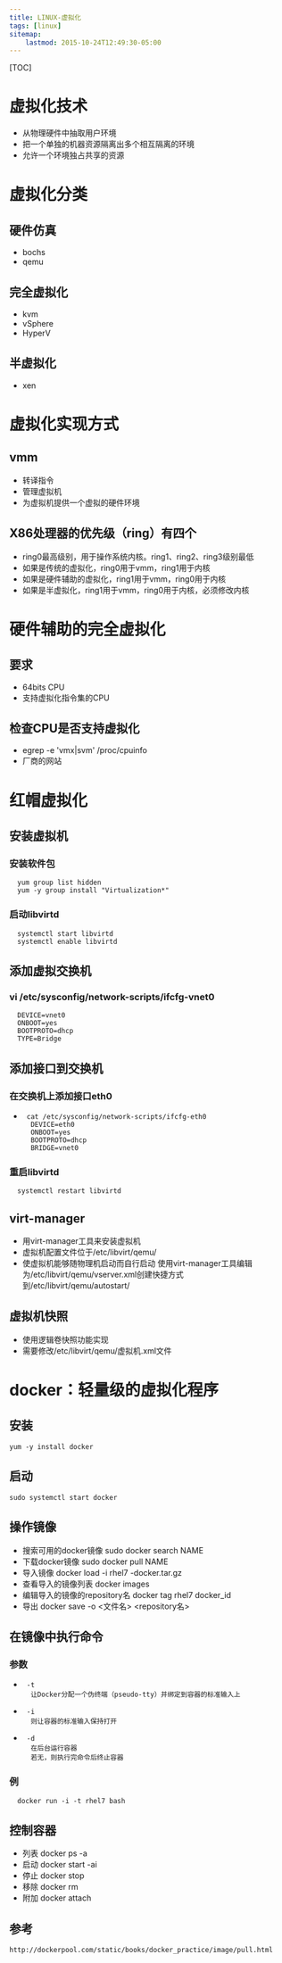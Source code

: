```yaml
---
title: LINUX-虚拟化
tags: [linux]
sitemap:
    lastmod: 2015-10-24T12:49:30-05:00
---
```


[TOC]





虚拟化技术
=====================================================================

*  从物理硬件中抽取用户环境
*  把一个单独的机器资源隔离出多个相互隔离的环境
*  允许一个环境独占共享的资源






虚拟化分类
=====================================================================

硬件仿真
------------------------------------------

*    bochs
*    qemu



完全虚拟化
------------------------------------------

*    kvm
*    vSphere
*    HyperV



半虚拟化
------------------------------------------

*    xen






虚拟化实现方式
=====================================================================

vmm
------------------------------------------

*    转译指令
*    管理虚拟机
*    为虚拟机提供一个虚拟的硬件环境



X86处理器的优先级（ring）有四个
------------------------------------------

*    ring0最高级别，用于操作系统内核。ring1、ring2、ring3级别最低
*    如果是传统的虚拟化，ring0用于vmm，ring1用于内核
*    如果是硬件辅助的虚拟化，ring1用于vmm，ring0用于内核
*    如果是半虚拟化，ring1用于vmm，ring0用于内核，必须修改内核






硬件辅助的完全虚拟化
=====================================================================

要求
------------------------------------------

*    64bits CPU
*    支持虚拟化指令集的CPU



检查CPU是否支持虚拟化
------------------------------------------

*    egrep -e 'vmx|svm' /proc/cpuinfo
*    厂商的网站






红帽虚拟化
=====================================================================

安装虚拟机
------------------------------------------

###    安装软件包

      yum group list hidden
      yum -y group install "Virtualization*"


###    启动libvirtd

      systemctl start libvirtd
      systemctl enable libvirtd



添加虚拟交换机
------------------------------------------

###    vi /etc/sysconfig/network-scripts/ifcfg-vnet0

      DEVICE=vnet0
      ONBOOT=yes
      BOOTPROTO=dhcp
      TYPE=Bridge



添加接口到交换机
------------------------------------------

###    在交换机上添加接口eth0

*      cat /etc/sysconfig/network-scripts/ifcfg-eth0
        DEVICE=eth0
        ONBOOT=yes
        BOOTPROTO=dhcp
        BRIDGE=vnet0


###    重启libvirtd

      systemctl restart libvirtd



virt-manager
------------------------------------------

*    用virt-manager工具来安装虚拟机
*    虚拟机配置文件位于/etc/libvirt/qemu/
*    使虚拟机能够随物理机启动而自行启动
      使用virt-manager工具编辑
      为/etc/libvirt/qemu/vserver.xml创建快捷方式到/etc/libvirt/qemu/autostart/



虚拟机快照
------------------------------------------

*    使用逻辑卷快照功能实现
*    需要修改/etc/libvirt/qemu/虚拟机.xml文件






docker：轻量级的虚拟化程序
=====================================================================

安装
------------------------------------------

    yum -y install docker



启动
------------------------------------------

    sudo systemctl start docker



操作镜像
------------------------------------------

*    搜索可用的docker镜像
      sudo docker search NAME
*    下载docker镜像
      sudo docker pull NAME
*    导入镜像
      docker load -i rhel7 -docker.tar.gz
*    查看导入的镜像列表
      docker images
*    编辑导入的镜像的repository名
      docker tag rhel7 docker_id
*    导出
      docker save -o <文件名> <repository名>



在镜像中执行命令
------------------------------------------

###    参数

*      -t
        让Docker分配一个伪终端（pseudo-tty）并绑定到容器的标准输入上
*      -i
        则让容器的标准输入保持打开
*      -d
        在后台运行容器
        若无，则执行完命令后终止容器


###    例

      docker run -i -t rhel7 bash



控制容器
------------------------------------------

*    列表
      docker ps -a
*    启动
      docker start -ai 
*    停止
      docker stop
*    移除
      docker rm
*    附加
      docker attach



参考
------------------------------------------

    http://dockerpool.com/static/books/docker_practice/image/pull.html